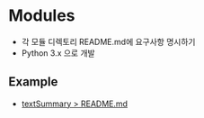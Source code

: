 # Modules

- 각 모듈 디렉토리 README.md에 요구사항 명시하기
- Python 3.x 으로 개발


## Example
- [textSummary > README.md](https://github.com/000xor1/VTTS/tree/master/module/textSummary)
